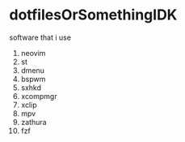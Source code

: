 # dotfilesOrSomethingIDK

software that i use

1. neovim
2. st
3. dmenu
4. bspwm
5. sxhkd
6. xcompmgr
7. xclip
8. mpv
9. zathura
10. fzf
